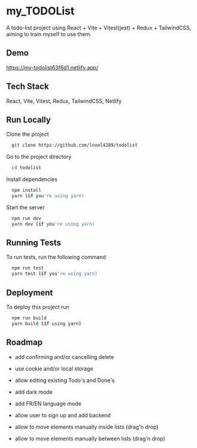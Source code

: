 
# my_TODOList

A todo-list project using React + Vite + Vitest(jest) + Redux + TailwindCSS, aiming to train myself to use them.

## Demo

<https://my-todolist63f6d1.netlify.app/>

## Tech Stack

React, Vite, Vitest, Redux, TailwindCSS, Netlify

## Run Locally

Clone the project

```bash
  git clone https://github.com/lnoel4289/todolist
```

Go to the project directory

```bash
  cd todolist
```

Install dependencies

```bash
  npm install
  yarn (if you're using yarn)
```

Start the server

```bash
  npm run dev
  yarn dev (if you're using yarn)
```

## Running Tests

To run tests, run the following command

```bash
  npm run test
  yarn test (if you're using yarn)
```

## Deployment

To deploy this project run

```bash
  npm run build
  yarn build (if using yarn)
```

## Roadmap

- add confirming and/or cancelling delete

- use cookie and/or local storage

- allow editing existing Todo's and Done's

- add dark mode

- add FR/EN language mode

- allow user to sign up and add backend

- allow to move elements manually inside lists (drag'n drop)

- allow to move elements manually between lists (drag'n drop)
